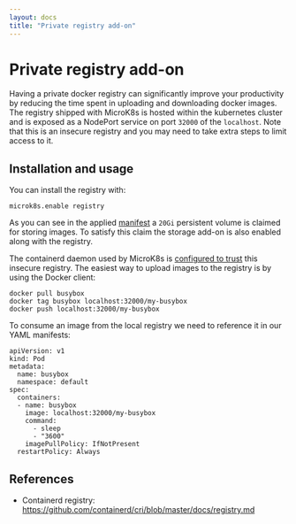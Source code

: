 ```yaml
---
layout: docs
title: "Private registry add-on"
---
```

# Private registry add-on

Having a private docker registry can significantly improve your productivity by reducing the time spent in uploading and downloading docker images. The registry shipped with MicroK8s is hosted within the kubernetes cluster and is exposed as a NodePort service on port `32000` of the `localhost`. Note that this is an insecure registry and you may need to take extra steps to limit access to it.


## Installation and usage

You can install the registry with:
```
microk8s.enable registry
```

As you can see in the applied [manifest](https://github.com/ubuntu/microk8s/blob/master/microk8s-resources/actions/registry.yaml) a `20Gi` persistent volume is claimed for storing images. To satisfy this claim the storage add-on is also enabled along with the registry.

The containerd daemon used by MicroK8s is [configured to trust](https://github.com/ubuntu/microk8s/blob/master/microk8s-resources/default-args/containerd-template.toml) this insecure registry. The easiest way to upload images to the registry is by using the Docker client:

```
docker pull busybox
docker tag busybox localhost:32000/my-busybox
docker push localhost:32000/my-busybox
```

To consume an image from the local registry we need to reference it in our YAML manifests:
```
apiVersion: v1
kind: Pod
metadata:
  name: busybox
  namespace: default
spec:
  containers:
  - name: busybox
    image: localhost:32000/my-busybox
    command:
      - sleep
      - "3600"
    imagePullPolicy: IfNotPresent
  restartPolicy: Always
```


## References
 - Containerd registry: https://github.com/containerd/cri/blob/master/docs/registry.md
